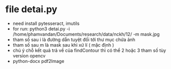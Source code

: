 # file detai.py
- need install pytesseract, imutils 
- for run:
python3 detai.py -i  /home/phamvandan/Documents/research/data/nckh/12/ -m mask.jpg
- tham số sau i là đường dẫn tuyệt đối tới thư mục chứa ảnh
- tham số sau m là mask sau khi xử lí ( mặc định )
- chú ý chỗ kết quả trả về của findContour thì có thể 2 hoặc 3 tham số tùy version opencv
- python-docx pdf2Image 
